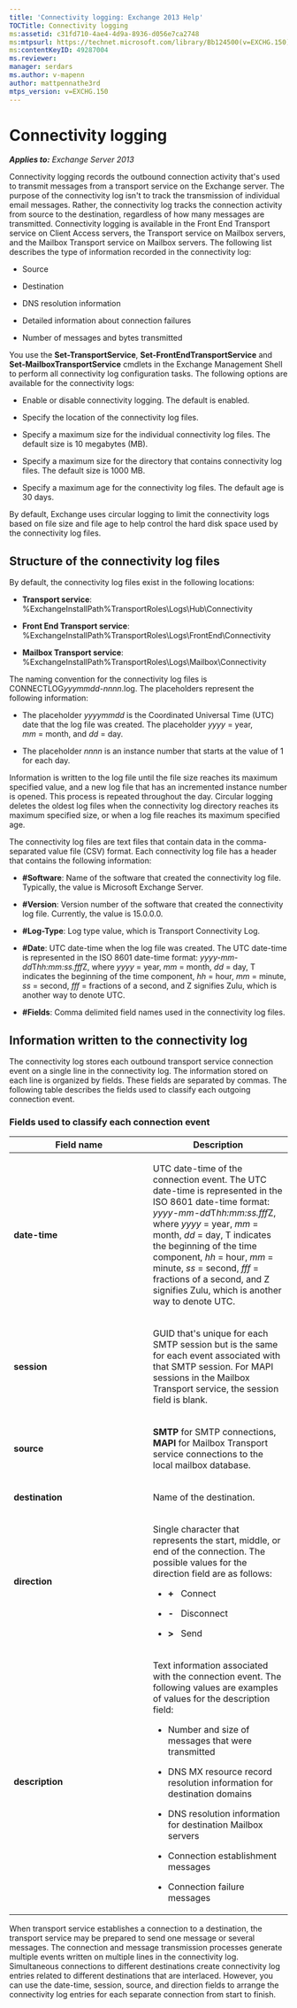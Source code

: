 ```yaml
---
title: 'Connectivity logging: Exchange 2013 Help'
TOCTitle: Connectivity logging
ms:assetid: c31fd710-4ae4-4d9a-8936-d056e7ca2748
ms:mtpsurl: https://technet.microsoft.com/library/Bb124500(v=EXCHG.150)
ms:contentKeyID: 49287004
ms.reviewer: 
manager: serdars
ms.author: v-mapenn
author: mattpennathe3rd
mtps_version: v=EXCHG.150
---
```


# Connectivity logging

_**Applies to:** Exchange Server 2013_

Connectivity logging records the outbound connection activity that's used to transmit messages from a transport service on the Exchange server. The purpose of the connectivity log isn't to track the transmission of individual email messages. Rather, the connectivity log tracks the connection activity from source to the destination, regardless of how many messages are transmitted. Connectivity logging is available in the Front End Transport service on Client Access servers, the Transport service on Mailbox servers, and the Mailbox Transport service on Mailbox servers. The following list describes the type of information recorded in the connectivity log:

- Source

- Destination

- DNS resolution information

- Detailed information about connection failures

- Number of messages and bytes transmitted

You use the **Set-TransportService**, **Set-FrontEndTransportService** and **Set-MailboxTransportService** cmdlets in the Exchange Management Shell to perform all connectivity log configuration tasks. The following options are available for the connectivity logs:

- Enable or disable connectivity logging. The default is enabled.

- Specify the location of the connectivity log files.

- Specify a maximum size for the individual connectivity log files. The default size is 10 megabytes (MB).

- Specify a maximum size for the directory that contains connectivity log files. The default size is 1000 MB.

- Specify a maximum age for the connectivity log files. The default age is 30 days.

By default, Exchange uses circular logging to limit the connectivity logs based on file size and file age to help control the hard disk space used by the connectivity log files.

## Structure of the connectivity log files

By default, the connectivity log files exist in the following locations:

- **Transport service**: %ExchangeInstallPath%TransportRoles\\Logs\\Hub\\Connectivity

- **Front End Transport service**: %ExchangeInstallPath%TransportRoles\\Logs\\FrontEnd\\Connectivity

- **Mailbox Transport service**: %ExchangeInstallPath%TransportRoles\\Logs\\Mailbox\\Connectivity

The naming convention for the connectivity log files is CONNECTLOG*yyymmdd-nnnn*.log. The placeholders represent the following information:

- The placeholder *yyyymmdd* is the Coordinated Universal Time (UTC) date that the log file was created. The placeholder *yyyy* = year, *mm* = month, and *dd* = day.

- The placeholder *nnnn* is an instance number that starts at the value of 1 for each day.

Information is written to the log file until the file size reaches its maximum specified value, and a new log file that has an incremented instance number is opened. This process is repeated throughout the day. Circular logging deletes the oldest log files when the connectivity log directory reaches its maximum specified size, or when a log file reaches its maximum specified age.

The connectivity log files are text files that contain data in the comma-separated value file (CSV) format. Each connectivity log file has a header that contains the following information:

- **\#Software**: Name of the software that created the connectivity log file. Typically, the value is Microsoft Exchange Server.

- **\#Version**: Version number of the software that created the connectivity log file. Currently, the value is 15.0.0.0.

- **\#Log-Type**: Log type value, which is Transport Connectivity Log.

- **\#Date**: UTC date-time when the log file was created. The UTC date-time is represented in the ISO 8601 date-time format: *yyyy-mm-dd*T*hh:mm:ss.fff*Z, where *yyyy* = year, *mm* = month, *dd* = day, T indicates the beginning of the time component, *hh* = hour, *mm* = minute, *ss* = second, *fff* = fractions of a second, and Z signifies Zulu, which is another way to denote UTC.

- **\#Fields**: Comma delimited field names used in the connectivity log files.

## Information written to the connectivity log

The connectivity log stores each outbound transport service connection event on a single line in the connectivity log. The information stored on each line is organized by fields. These fields are separated by commas. The following table describes the fields used to classify each outgoing connection event.

### Fields used to classify each connection event

<table>
<colgroup>
<col style="width: 50%" />
<col style="width: 50%" />
</colgroup>
<thead>
<tr class="header">
<th>Field name</th>
<th>Description</th>
</tr>
</thead>
<tbody>
<tr class="odd">
<td><p><strong>date-time</strong></p></td>
<td><p>UTC date-time of the connection event. The UTC date-time is represented in the ISO 8601 date-time format: <em>yyyy-mm-dd</em>T<em>hh:mm:ss.fff</em>Z, where <em>yyyy</em> = year, <em>mm</em> = month, <em>dd</em> = day, T indicates the beginning of the time component, <em>hh</em> = hour, <em>mm</em> = minute, <em>ss</em> = second, <em>fff</em> = fractions of a second, and Z signifies Zulu, which is another way to denote UTC.</p></td>
</tr>
<tr class="even">
<td><p><strong>session</strong></p></td>
<td><p>GUID that's unique for each SMTP session but is the same for each event associated with that SMTP session. For MAPI sessions in the Mailbox Transport service, the session field is blank.</p></td>
</tr>
<tr class="odd">
<td><p><strong>source</strong></p></td>
<td><p><strong>SMTP</strong> for SMTP connections, <strong>MAPI</strong> for Mailbox Transport service connections to the local mailbox database.</p></td>
</tr>
<tr class="even">
<td><p><strong>destination</strong></p></td>
<td><p>Name of the destination.</p></td>
</tr>
<tr class="odd">
<td><p><strong>direction</strong></p></td>
<td><p>Single character that represents the start, middle, or end of the connection. The possible values for the direction field are as follows:</p>
<ul>
<li><p><strong>+</strong>   Connect</p></li>
<li><p><strong>-</strong>   Disconnect</p></li>
<li><p><strong>&gt;</strong>   Send</p></li>
</ul></td>
</tr>
<tr class="even">
<td><p><strong>description</strong></p></td>
<td><p>Text information associated with the connection event. The following values are examples of values for the description field:</p>
<ul>
<li><p>Number and size of messages that were transmitted</p></li>
<li><p>DNS MX resource record resolution information for destination domains</p></li>
<li><p>DNS resolution information for destination Mailbox servers</p></li>
<li><p>Connection establishment messages</p></li>
<li><p>Connection failure messages</p></li>
</ul></td>
</tr>
</tbody>
</table>

When transport service establishes a connection to a destination, the transport service may be prepared to send one message or several messages. The connection and message transmission processes generate multiple events written on multiple lines in the connectivity log. Simultaneous connections to different destinations create connectivity log entries related to different destinations that are interlaced. However, you can use the date-time, session, source, and direction fields to arrange the connectivity log entries for each separate connection from start to finish.
